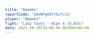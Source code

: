 ```yaml
---
title: "Bøømba"
reportCode: "6AVWPgm8tYbcFC2q"
player: "Bøømba"
fight: "Lady Vashj - Wipe 4 (0.01%)"
date: 2021-10-20T19:00:04.987000+00:00
---
```

